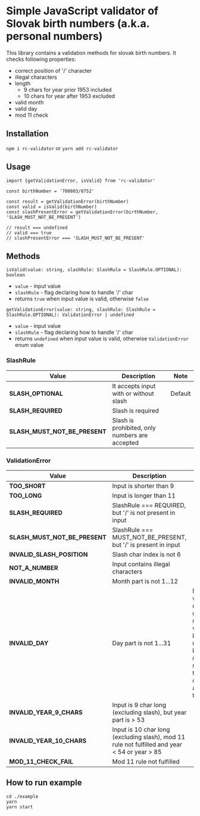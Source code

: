 # Simple JavaScript validator of Slovak birth numbers (a.k.a. personal numbers)

This library contains a validation methods for slovak birth numbers. It checks following properties:

-   correct position of '/' character
-   illegal characters
-   length
    -   9 chars for year prior 1953 included
    -   10 chars for year after 1953 excluded
-   valid month
-   valid day
-   mod 11 check

## Installation

`npm i rc-validator` or `yarn add rc-validator`

## Usage

```
import {getValidationError, isValid} from 'rc-validator'

const birthNumber = '700803/8752'

const result = getValidationError(birthNumber)
const valid = isValid(birthNumber)
const slashPresentError = getValidationError(birthNumber, 'SLASH_MUST_NOT_BE_PRESENT')

// result === undefined
// valid === true
// slashPresentError === 'SLASH_MUST_NOT_BE_PRESENT'
```

## Methods

`isValid(value: string, slashRule: SlashRule = SlashRule.OPTIONAL): boolean`

-   `value` - input value
-   `slashRule` - flag declaring how to handle '/' char
-   returns `true` when input value is valid, otherwise `false`

`getValidationError(value: string, slashRule: SlashRule = SlashRule.OPTIONAL): ValidationError | undefined`

-   `value` - input value
-   `slashRule` - flag declaring how to handle '/' char
-   returns `undefined` when input value is valid, otherwise `ValidationError` enum value

### SlashRule

| Value                         | Description                                    | Note    |
|-------------------------------|------------------------------------------------|---------|
| **SLASH_OPTIONAL**            | It accepts input with or without slash         | Default |
| **SLASH_REQUIRED**            | Slash is required                              |
| **SLASH_MUST_NOT_BE_PRESENT** | Slash is prohibited, only numbers are accepted |

### ValidationError

| Value                         | Description                                                                                   | Note                                                                                                |
|-------------------------------|-----------------------------------------------------------------------------------------------|-----------------------------------------------------------------------------------------------------|
| **TOO_SHORT**                 | Input is shorter than 9                                                                       |                                                                                                     |
| **TOO_LONG**                  | Input is longer than 11                                                                       |
| **SLASH_REQUIRED**            | SlashRule === REQUIRED, but '/' is not present in input                                       |
| **SLASH_MUST_NOT_BE_PRESENT** | SlashRule === MUST_NOT_BE_PRESENT, but '/' is present in input                                |
| **INVALID_SLASH_POSITION**    | Slash char index is not 6                                                                     |
| **NOT_A_NUMBER**              | Input contains illegal characters                                                             |
| **INVALID_MONTH**             | Month part is not 1...12                                                                      |
| **INVALID_DAY**               | Day part is not 1...31                                                                        | Months with 28 or 30 days are not validated by this rule, because mod 11 rule takes care about that |
| **INVALID_YEAR_9_CHARS**      | Input is 9 char long (excluding slash), but year part is > 53                                 |
| **INVALID_YEAR_10_CHARS**     | Input is 10 char long (excluding slash), mod 11 rule not fulfilled and year < 54 or year > 85 |
| **MOD_11_CHECK_FAIL**         | Mod 11 rule not fulfilled                                                                     |

## How to run example

```
cd ./example
yarn
yarn start
```
